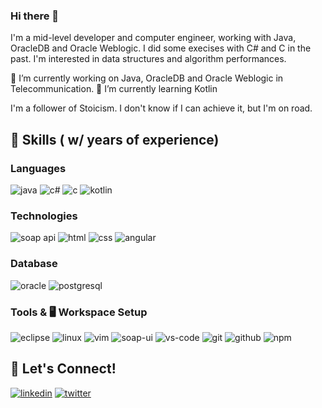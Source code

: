 ### Hi there 👋

I'm a mid-level developer and computer engineer, working with Java, OracleDB and Oracle Weblogic. I did some execises with C# and C in the past. I'm interested in data structures and algorithm performances. 

🔭 I’m currently working on Java, OracleDB and Oracle Weblogic in Telecommunication.
🌱 I’m currently learning Kotlin

I'm a follower of Stoicism. I don't know if I can achieve it, but I'm on road. 

## 🔨 Skills ( w/ years of experience)

### Languages

![java](https://img.shields.io/badge/Java_3-orange?logo=java&logoColor=white)
![c#](https://img.shields.io/badge/C%23_1-6a0dad?logo=c-sharp&logoColor=white)
![c](https://img.shields.io/badge/C_1-blue?logo=c&logoColor=white)
![kotlin](https://img.shields.io/badge/Kotlin_0-blueviolet?logo=kotlin&logoColor=white)

### Technologies

![soap api](https://img.shields.io/badge/SOAP_API_2-informational?logo=soap&logoColor=white)
![html](https://img.shields.io/badge/HTML_1-orange?logo=html5&logoColor=white)
![css](https://img.shields.io/badge/CSS_0-informational?logo=css3&logoColor=white)
![angular](https://img.shields.io/badge/Angular_0-red?&logo=angular&logoColor=white)

### Database

![oracle](https://img.shields.io/badge/Oracle_2-red?logo=oracle&logoColor=white)
![postgresql](https://img.shields.io/badge/PostgreSQL_1-informational?logo=postgresql&logoColor=white)

### Tools & 🖥️ Workspace Setup

![eclipse](https://img.shields.io/badge/Eclipse_3-2C2255?logo=eclipse&logoColor=white)
![linux](https://img.shields.io/badge/Linux_2-brightgreen?logo=linux&logoColor=black)
![vim](https://img.shields.io/badge/VIM_2-%2311AB00.svg?&logo=vim&logoColor=white)
![soap-ui](https://img.shields.io/badge/SOAPUI_2-yellow)
![vs-code](https://img.shields.io/badge/VS_Code_1-blue?&logo=visual-studio-code&logoColor=white)
![git](https://img.shields.io/badge/Git_1-red?logo=git&logoColor=white)
![github](https://img.shields.io/badge/GitHub_2-black?logo=gitHub&logoColor=white)
![npm](https://img.shields.io/badge/NPM_1-red?logo=npm)

## 🔗 Let's Connect!

[![linkedin](https://img.shields.io/badge/ahmetsaitpolat-informational?&style=for-the-badge&logo=linkedin)](https://www.linkedin.com/in/ahmetsaitpolat/)
[![twitter](https://img.shields.io/badge/ahmetsaitpolat-deepskyblue?&style=for-the-badge&logo=twitter&logoColor=white)](https://twitter.com/aspGLHF)

